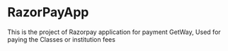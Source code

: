 # RazorPayApp
This is the project of Razorpay application for payment GetWay, Used for paying the Classes or institution fees
